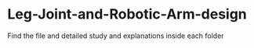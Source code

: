 # Leg-Joint-and-Robotic-Arm-design
Find the file and detailed study and explanations inside each folder
